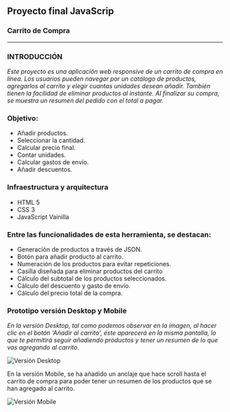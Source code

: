 ## Proyecto final JavaScrip

### Carrito de Compra

---

### INTRODUCCIÓN

_Este proyecto es una aplicación web responsive de un carrito de compra en línea.
Los usuarios pueden navegar por un catálogo de productos, agregarlos al carrito y elegir cuantas unidades desean añadir. También tienen la facilidad de eliminar productos al instante.
Al finalizar su compra, se muestra un resumen del pedido con el total a pagar._

### Objetivo:

- Añadir productos.
- Seleccionar la cantidad.
- Calcular precio final.
- Contar unidades.
- Calcular gastos de envío.
- Añadir descuentos.

### Infraestructura y arquitectura

- HTML 5
- CSS 3
- JavaScript Vainilla

### Entre las funcionalidades de esta herramienta, se destacan:

- Generación de productos a través de JSON.
- Botón para añadir producto al carrito.
- Numeración de los productos para evitar repeticiones.
- Casilla diseñada para eliminar productos del carrito
- Cálculo del subtotal de los productos seleccionados.
- Cálculo del descuento y gasto de envío.
- Cálculo del precio total de la compra.

### Prototipo versión Desktop y Mobile

_En la versión Desktop, tal como podemos observar en la imagen, al hacer clic en el botón 'Añadir al carrito', éste aparecerá en la misma pantalla, lo que te permitirá seguir añadiendo productos y tener un resumen de lo que vas agregando al carrito_.

![Versión Desktop](/carrito-Compra/img/10-imgProyecto/imgproyecto.jpg)

En la versión Mobile, se ha añadido un anclaje que hace scroll hasta el carrito de compra para poder tener un resumen de los productos que se han agregado al carrito.

![Versión Mobile](/carrito-Compra/img/10-imgProyecto/imgProyectoMovil.jpg)
